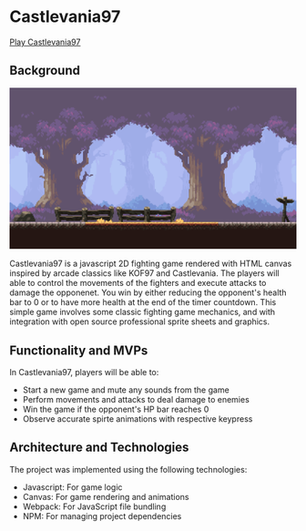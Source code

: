 # Castlevania97

[Play Castlevania97](https://dingtianding.github.io/Castlevania97/)

## Background

![Game Screen](https://github.com/dingtianding/Castlevania97/blob/main/assets/background.png)

Castlevania97 is a javascript 2D fighting game rendered with HTML canvas inspired by arcade classics like KOF97 and Castlevania. The players will able to control the movements of the fighters and execute attacks to damage the opponenet. You win by either reducing the opponent's health bar to 0 or to have more health at the end of the timer countdown. This simple game involves some classic fighting game mechanics, and with integration with open source professional sprite sheets and graphics.


## Functionality and MVPs

In Castlevania97, players will be able to:
- Start a new game and mute any sounds from the game
- Perform movements and attacks to deal damage to enemies
- Win the game if the opponent's HP bar reaches 0
- Observe accurate spirte animations with respective keypress

## Architecture and Technologies

The project was implemented using the following technologies:
- Javascript: For game logic
- Canvas: For game rendering and animations
- Webpack: For JavaScript file bundling
- NPM: For managing project dependencies

